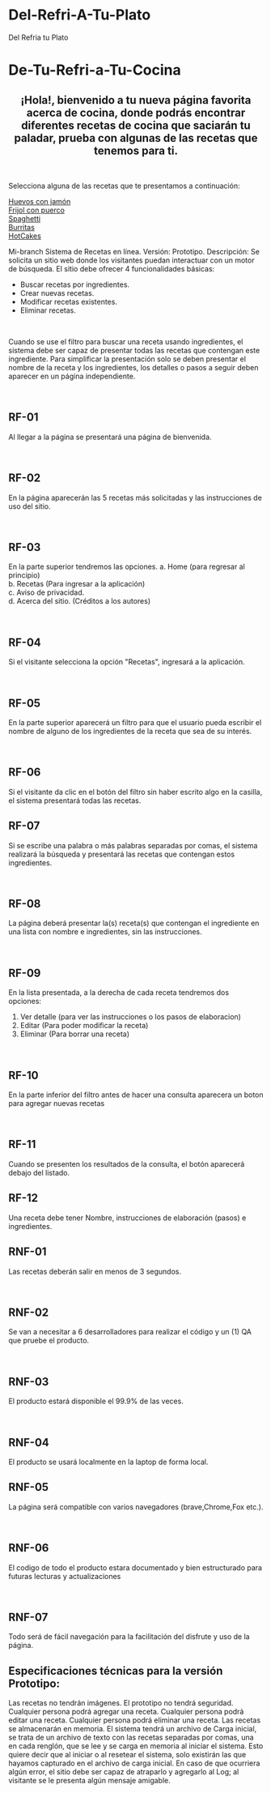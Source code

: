 # Del-Refri-A-Tu-Plato

<!DOCTYPE html>
<html>
<head>
  <tittle>Del Refria tu Plato</tittle>
  <link rel="stylesheet" href="//maxcdn.bootstrapcdn.com/bootstrap/3.2.0/css/bootstrap.min.css">
  <link rel="stylesheet" href="//maxcdn.bootstrapcdn.com/bootstrap/3.2.0/css/bootstrap-theme.min.css">
  <link rel="stylesheet" type="text/css" href="style.css"/>
</head>
  
<body>
  
  <h1>De-Tu-Refri-a-Tu-Cocina</h1>

<h2><center>¡Hola!, bienvenido a tu nueva página favorita acerca de cocina, donde podrás encontrar diferentes recetas de cocina que saciarán tu paladar, prueba con algunas de las recetas que tenemos para ti.</center></h2>
  <br />
<article>
  <p>Selecciona alguna de las recetas que te presentamos a continuación:</p>
  <a href="Link del apartado"> Huevos con jamón </a>
  <br />
  <a href="Link del apartado"> Frijol con puerco </a>
  <br/>
  <a href="Link del apartado"> Spaghetti </a>
  <br/>
  <a href="Link del apartado"> Burritas </a>
  <br/>
  <a href="Link del apartado"> HotCakes </a>
  <br/>
  
<p>
  Mi-branch
  Sistema de Recetas en línea.
  Versión: Prototipo.
  Descripción:
  Se solicita un sitio web donde los visitantes puedan interactuar con un motor de búsqueda.
  El sitio debe ofrecer 4 funcionalidades básicas:
 <ul>
  <li>Buscar recetas por ingredientes.</li>
  <li>Crear nuevas recetas.</li>
  <li>Modificar recetas existentes.</li>
  <li>Eliminar recetas.</li>
 </ul>
</p>
  <br/>  
<p>
  Cuando se use el filtro para buscar una receta usando ingredientes, el sistema debe ser capaz de presentar todas las recetas que contengan este ingrediente.
  Para simplificar la presentación solo se deben presentar el nombre de la receta y los ingredientes, los detalles o pasos a 
seguir deben aparecer en un página independiente.
</p>
  <br/> 
<article>
<h2> RF-01 </h2>
  <p>Al llegar  a la página se presentará una página de bienvenida.</p>
  <br/>  
<h2> RF-02 </h2>
  <p>En la página aparecerán las 5 recetas más solicitadas y las instrucciones de uso del sitio.</p>
  <br/>
<h2> RF-03 </h2>
  <p>En la parte superior tendremos las opciones. 
a. Home (para regresar al principio)
  <br/>
b. Recetas (Para ingresar a la aplicación)
  <br/>
c. Aviso de privacidad.
  <br/>
d. Acerca del sitio. (Créditos a los autores)</p>
  <br/>
<h2> RF-04 </h2>
  <p>Si el visitante selecciona la opción "Recetas", ingresará a la aplicación.</p>
  <br />
<h2> RF-05 </h2>
  <p>En la parte superior aparecerá un filtro para que el usuario pueda escribir el nombre de alguno de los ingredientes de la receta que sea de su interés.</p>
  <br />
<h2> RF-06 </h2>
Si el visitante da clic en el botón del filtro sin haber escrito algo en la casilla, el sistema presentará todas las recetas.
<br />
<H2> RF-07 </H2>
  <p> Si se escribe una palabra o más palabras separadas por comas, el sistema realizará la búsqueda y presentará las recetas que contengan estos ingredientes. </p>
  <br />
<H2> RF-08 </H2>
  <p> La página deberá presentar la(s) receta(s) que contengan el ingrediente en una lista con nombre e ingredientes, sin las instrucciones. </p>
  <br />
<h2> RF-09 </h2>
 <p>En la lista presentada, a la derecha de cada receta tendremos dos opciones:</p>
 <ol>
  <li>Ver detalle (para ver las instrucciones o los pasos de elaboracion)</li>
  <li>Editar (Para poder modificar la receta)</li>
  <li>Eliminar (Para borrar una receta)</li>
 </ol>
<br>
<h2> RF-10 </h2>
 <p>En la parte inferior del filtro antes de hacer una consulta aparecera un boton para agregar nuevas recetas</p>
<br/>
<h2> RF-11 </h2>
Cuando se presenten los resultados de la consulta, el botón aparecerá debajo del listado.
  <br/>
<h2> RF-12 </h2>
Una receta debe tener Nombre, instrucciones de elaboración (pasos) e ingredientes.
  <br/>
</article>
  
<article>
<h2>  RNF-01 </h2>
  <p>Las recetas deberán salir en menos de 3 segundos.</p>
  <br/>
<h2>  RNF-02 </h2>
  <p>Se van a necesitar a 6 desarrolladores para realizar el código y un (1) QA que pruebe el producto.</p>
  <br/>
<h2> RNF-03 </h2>
  <p>El producto estará disponible el 99.9% de las veces.</p>
  <br />
<H2>  RNF-04 </H2>
El producto se usará localmente en la laptop de forma local.
<br/>
<H2> RNF-05 </H2>
  <p> La página será compatible con varios navegadores (brave,Chrome,Fox etc.). </p>
  <br />
<h2> RNF-06</h2>
  <p>El codigo de todo el producto estara documentado y bien estructurado para futuras lecturas y actualizaciones</p>
  <br>
<h2> RNF-07</h2>
Todo será de fácil navegación para la facilitación del disfrute y uso de la página.
  <br/>
</article>
  
<article>
<H2>Especificaciones técnicas para la versión Prototipo: </H2>
<p>
Las recetas no tendrán imágenes.
El prototipo no tendrá seguridad.
Cualquier persona podrá agregar una receta.
Cualquier persona podrá editar una receta.
Cualquier persona podrá eliminar una receta.
Las recetas se almacenarán en memoria. 
El sistema tendrá un archivo de Carga inicial, se trata de un archivo de texto con las recetas separadas por comas, una en cada renglón, que se lee y se carga en 
memoria al iniciar el sistema.
Esto quiere decir que al iniciar o al resetear el sistema, solo existirán las que hayamos capturado en el archivo de carga inicial.
En caso de que ocurriera algún error, el sitio debe ser capaz de atraparlo y agregarlo al Log; al visitante se le presenta algún mensaje amigable.
</p>
</article>


</body>
</html>
